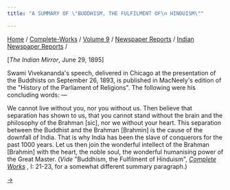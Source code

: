 ```yaml
---
title: "A SUMMARY OF \"BUDDHISM, THE FULFILMENT OF\n HINDUISM\""

---
```



[Home](../../../../index.htm) /
[Complete-Works](../../../complete_works.htm) / [Volume
9](../../volume_9_contents.htm) / [Newspaper
Reports](../newspaper_reports_contents.htm) / [Indian Newspaper
Reports](indian_newspaper_contents.htm) /



\[*The Indian Mirror*, June 29, 1895\]

Swami Vivekananda's speech, delivered in Chicago at the presentation of
the Buddhists on September 26, 1893, is published in MacNeely's edition
of the "History of the Parliament of Religions". The following were his
concluding words: —

We cannot live without you, nor you without us. Then believe that
separation has shown to us, that you cannot stand without the brain and
the philosophy of the Brahman \[sic\], nor we without your heart. This
separation between the Buddhist and the Brahman \[Brahmin\] is the cause
of the downfall of India. That is why India has been the slave of
conquerors for the past 1000 years. Let us then join the wonderful
intellect of the Brahman \[Brahmin\] with the heart, the noble soul, the
wonderful humanising power of the Great Master. (*Vide* "Buddhism, the
Fulfilment of Hinduism", *[Complete
Works](../../../volume_1/addresses_at_the_parliament/v1_c1_buddhism.htm)*
, I: 21-23, for a somewhat different summary paragraph.)

[→](08_the_indian_mirror_dec_1_1895.htm)



